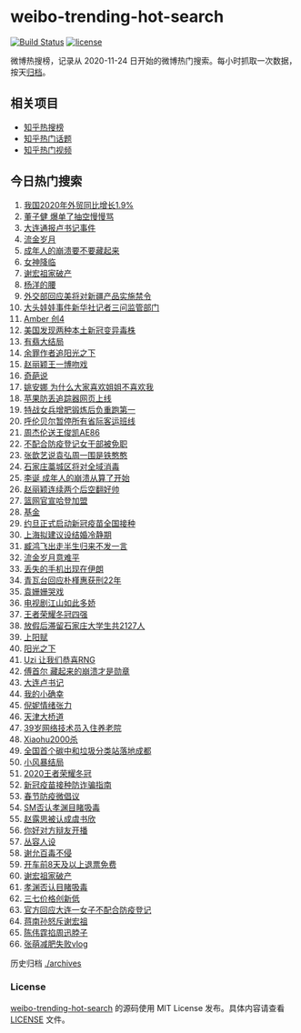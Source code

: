 # weibo-trending-hot-search

[![Build Status](https://github.com/justjavac/weibo-trending-hot-search/workflows/ci/badge.svg?branch=master)](https://github.com/justjavac/weibo-trending-hot-search/actions)
[![license](https://img.shields.io/github/license/justjavac/weibo-trending-hot-search)](https://github.com/justjavac/weibo-trending-hot-search/blob/master/LICENSE)

微博热搜榜，记录从 2020-11-24 日开始的微博热门搜索。每小时抓取一次数据，按天[归档](./archives)。

## 相关项目

- [知乎热搜榜](https://github.com/justjavac/zhihu-trending-top-search)
- [知乎热门话题](https://github.com/justjavac/zhihu-trending-hot-questions)
- [知乎热门视频](https://github.com/justjavac/zhihu-trending-hot-video)

## 今日热门搜索

<!-- BEGIN -->
<!-- 最后更新时间 Fri Jan 15 2021 04:37:50 GMT+0800 (CST) -->
1. [我国2020年外贸同比增长1.9%](https://s.weibo.com//weibo?q=%23%E6%88%91%E5%9B%BD2020%E5%B9%B4%E5%A4%96%E8%B4%B8%E5%90%8C%E6%AF%94%E5%A2%9E%E9%95%BF1.9%25%23&Refer=new_time)
1. [董子健 爆单了抽空慢慢骂](https://s.weibo.com//weibo?q=%E8%91%A3%E5%AD%90%E5%81%A5%20%E7%88%86%E5%8D%95%E4%BA%86%E6%8A%BD%E7%A9%BA%E6%85%A2%E6%85%A2%E9%AA%82&Refer=top)
1. [大连通报卢书记事件](https://s.weibo.com//weibo?q=%23%E5%A4%A7%E8%BF%9E%E9%80%9A%E6%8A%A5%E5%8D%A2%E4%B9%A6%E8%AE%B0%E4%BA%8B%E4%BB%B6%23&Refer=top)
1. [流金岁月](https://s.weibo.com//weibo?q=%E6%B5%81%E9%87%91%E5%B2%81%E6%9C%88&Refer=top)
1. [成年人的崩溃要不要藏起来](https://s.weibo.com//weibo?q=%23%E6%88%90%E5%B9%B4%E4%BA%BA%E7%9A%84%E5%B4%A9%E6%BA%83%E8%A6%81%E4%B8%8D%E8%A6%81%E8%97%8F%E8%B5%B7%E6%9D%A5%23&Refer=top)
1. [女神降临](https://s.weibo.com//weibo?q=%E5%A5%B3%E7%A5%9E%E9%99%8D%E4%B8%B4&Refer=top)
1. [谢宏祖家破产](https://s.weibo.com//weibo?q=%E8%B0%A2%E5%AE%8F%E7%A5%96%E5%AE%B6%E7%A0%B4%E4%BA%A7&Refer=top)
1. [杨洋的腰](https://s.weibo.com//weibo?q=%23%E6%9D%A8%E6%B4%8B%E7%9A%84%E8%85%B0%23&Refer=top)
1. [外交部回应美将对新疆产品实施禁令](https://s.weibo.com//weibo?q=%E5%A4%96%E4%BA%A4%E9%83%A8%E5%9B%9E%E5%BA%94%E7%BE%8E%E5%B0%86%E5%AF%B9%E6%96%B0%E7%96%86%E4%BA%A7%E5%93%81%E5%AE%9E%E6%96%BD%E7%A6%81%E4%BB%A4&Refer=top)
1. [大头娃娃事件新华社记者三问监管部门](https://s.weibo.com//weibo?q=%23%E5%A4%A7%E5%A4%B4%E5%A8%83%E5%A8%83%E4%BA%8B%E4%BB%B6%E6%96%B0%E5%8D%8E%E7%A4%BE%E8%AE%B0%E8%80%85%E4%B8%89%E9%97%AE%E7%9B%91%E7%AE%A1%E9%83%A8%E9%97%A8%23&Refer=top)
1. [Amber 创4](https://s.weibo.com//weibo?q=Amber%20%E5%88%9B4&Refer=top)
1. [美国发现两种本土新冠变异毒株](https://s.weibo.com//weibo?q=%E7%BE%8E%E5%9B%BD%E5%8F%91%E7%8E%B0%E4%B8%A4%E7%A7%8D%E6%9C%AC%E5%9C%9F%E6%96%B0%E5%86%A0%E5%8F%98%E5%BC%82%E6%AF%92%E6%A0%AA&Refer=top)
1. [有翡大结局](https://s.weibo.com//weibo?q=%23%E6%9C%89%E7%BF%A1%E5%A4%A7%E7%BB%93%E5%B1%80%23&Refer=top)
1. [余罪作者追阳光之下](https://s.weibo.com//weibo?q=%23%E4%BD%99%E7%BD%AA%E4%BD%9C%E8%80%85%E8%BF%BD%E9%98%B3%E5%85%89%E4%B9%8B%E4%B8%8B%23&Refer=top)
1. [赵丽颖王一博吻戏](https://s.weibo.com//weibo?q=%23%E8%B5%B5%E4%B8%BD%E9%A2%96%E7%8E%8B%E4%B8%80%E5%8D%9A%E5%90%BB%E6%88%8F%23&Refer=top)
1. [奇葩说](https://s.weibo.com//weibo?q=%E5%A5%87%E8%91%A9%E8%AF%B4&Refer=top)
1. [姚安娜 为什么大家喜欢姐姐不喜欢我](https://s.weibo.com//weibo?q=%E5%A7%9A%E5%AE%89%E5%A8%9C%20%E4%B8%BA%E4%BB%80%E4%B9%88%E5%A4%A7%E5%AE%B6%E5%96%9C%E6%AC%A2%E5%A7%90%E5%A7%90%E4%B8%8D%E5%96%9C%E6%AC%A2%E6%88%91&Refer=top)
1. [苹果防丢追踪器网页上线](https://s.weibo.com//weibo?q=%E8%8B%B9%E6%9E%9C%E9%98%B2%E4%B8%A2%E8%BF%BD%E8%B8%AA%E5%99%A8%E7%BD%91%E9%A1%B5%E4%B8%8A%E7%BA%BF&Refer=top)
1. [特战女兵增肥锻炼后负重跑第一](https://s.weibo.com//weibo?q=%E7%89%B9%E6%88%98%E5%A5%B3%E5%85%B5%E5%A2%9E%E8%82%A5%E9%94%BB%E7%82%BC%E5%90%8E%E8%B4%9F%E9%87%8D%E8%B7%91%E7%AC%AC%E4%B8%80&Refer=top)
1. [呼伦贝尔暂停所有省际客运班线](https://s.weibo.com//weibo?q=%23%E5%91%BC%E4%BC%A6%E8%B4%9D%E5%B0%94%E6%9A%82%E5%81%9C%E6%89%80%E6%9C%89%E7%9C%81%E9%99%85%E5%AE%A2%E8%BF%90%E7%8F%AD%E7%BA%BF%23&Refer=top)
1. [周杰伦送王俊凯AE86](https://s.weibo.com//weibo?q=%23%E5%91%A8%E6%9D%B0%E4%BC%A6%E9%80%81%E7%8E%8B%E4%BF%8A%E5%87%AFAE86%23&Refer=top)
1. [不配合防疫登记女干部被免职](https://s.weibo.com//weibo?q=%23%E4%B8%8D%E9%85%8D%E5%90%88%E9%98%B2%E7%96%AB%E7%99%BB%E8%AE%B0%E5%A5%B3%E5%B9%B2%E9%83%A8%E8%A2%AB%E5%85%8D%E8%81%8C%23&Refer=top)
1. [张歆艺说袁弘周一围是铁憨憨](https://s.weibo.com//weibo?q=%23%E5%BC%A0%E6%AD%86%E8%89%BA%E8%AF%B4%E8%A2%81%E5%BC%98%E5%91%A8%E4%B8%80%E5%9B%B4%E6%98%AF%E9%93%81%E6%86%A8%E6%86%A8%23&Refer=top)
1. [石家庄藁城区将对全域消毒](https://s.weibo.com//weibo?q=%23%E7%9F%B3%E5%AE%B6%E5%BA%84%E8%97%81%E5%9F%8E%E5%8C%BA%E5%B0%86%E5%AF%B9%E5%85%A8%E5%9F%9F%E6%B6%88%E6%AF%92%23&Refer=top)
1. [李诞 成年人的崩溃从算了开始](https://s.weibo.com//weibo?q=%E6%9D%8E%E8%AF%9E%20%E6%88%90%E5%B9%B4%E4%BA%BA%E7%9A%84%E5%B4%A9%E6%BA%83%E4%BB%8E%E7%AE%97%E4%BA%86%E5%BC%80%E5%A7%8B&Refer=top)
1. [赵丽颖连续两个后空翻好帅](https://s.weibo.com//weibo?q=%23%E8%B5%B5%E4%B8%BD%E9%A2%96%E8%BF%9E%E7%BB%AD%E4%B8%A4%E4%B8%AA%E5%90%8E%E7%A9%BA%E7%BF%BB%E5%A5%BD%E5%B8%85%23&Refer=top)
1. [篮网官宣哈登加盟](https://s.weibo.com//weibo?q=%23%E7%AF%AE%E7%BD%91%E5%AE%98%E5%AE%A3%E5%93%88%E7%99%BB%E5%8A%A0%E7%9B%9F%23&Refer=top)
1. [基金](https://s.weibo.com//weibo?q=%E5%9F%BA%E9%87%91&Refer=top)
1. [约旦正式启动新冠疫苗全国接种](https://s.weibo.com//weibo?q=%23%E7%BA%A6%E6%97%A6%E6%AD%A3%E5%BC%8F%E5%90%AF%E5%8A%A8%E6%96%B0%E5%86%A0%E7%96%AB%E8%8B%97%E5%85%A8%E5%9B%BD%E6%8E%A5%E7%A7%8D%23&Refer=top)
1. [上海拟建议设结婚冷静期](https://s.weibo.com//weibo?q=%23%E4%B8%8A%E6%B5%B7%E6%8B%9F%E5%BB%BA%E8%AE%AE%E8%AE%BE%E7%BB%93%E5%A9%9A%E5%86%B7%E9%9D%99%E6%9C%9F%23&Refer=top)
1. [臧鸿飞出走半生归来不发一言](https://s.weibo.com//weibo?q=%23%E8%87%A7%E9%B8%BF%E9%A3%9E%E5%87%BA%E8%B5%B0%E5%8D%8A%E7%94%9F%E5%BD%92%E6%9D%A5%E4%B8%8D%E5%8F%91%E4%B8%80%E8%A8%80%23&Refer=top)
1. [流金岁月意难平](https://s.weibo.com//weibo?q=%E6%B5%81%E9%87%91%E5%B2%81%E6%9C%88%E6%84%8F%E9%9A%BE%E5%B9%B3&Refer=top)
1. [丢失的手机出现在伊朗](https://s.weibo.com//weibo?q=%23%E4%B8%A2%E5%A4%B1%E7%9A%84%E6%89%8B%E6%9C%BA%E5%87%BA%E7%8E%B0%E5%9C%A8%E4%BC%8A%E6%9C%97%23&Refer=top)
1. [青瓦台回应朴槿惠获刑22年](https://s.weibo.com//weibo?q=%23%E9%9D%92%E7%93%A6%E5%8F%B0%E5%9B%9E%E5%BA%94%E6%9C%B4%E6%A7%BF%E6%83%A0%E8%8E%B7%E5%88%9122%E5%B9%B4%23&Refer=top)
1. [袁姗姗哭戏](https://s.weibo.com//weibo?q=%23%E8%A2%81%E5%A7%97%E5%A7%97%E5%93%AD%E6%88%8F%23&Refer=top)
1. [电视剧江山如此多娇](https://s.weibo.com//weibo?q=%23%E7%94%B5%E8%A7%86%E5%89%A7%E6%B1%9F%E5%B1%B1%E5%A6%82%E6%AD%A4%E5%A4%9A%E5%A8%87%23&Refer=top)
1. [王者荣耀冬冠四强](https://s.weibo.com//weibo?q=%E7%8E%8B%E8%80%85%E8%8D%A3%E8%80%80%E5%86%AC%E5%86%A0%E5%9B%9B%E5%BC%BA&Refer=top)
1. [放假后滞留石家庄大学生共2127人](https://s.weibo.com//weibo?q=%23%E6%94%BE%E5%81%87%E5%90%8E%E6%BB%9E%E7%95%99%E7%9F%B3%E5%AE%B6%E5%BA%84%E5%A4%A7%E5%AD%A6%E7%94%9F%E5%85%B12127%E4%BA%BA%23&Refer=top)
1. [上阳赋](https://s.weibo.com//weibo?q=%E4%B8%8A%E9%98%B3%E8%B5%8B&Refer=top)
1. [阳光之下](https://s.weibo.com//weibo?q=%E9%98%B3%E5%85%89%E4%B9%8B%E4%B8%8B&Refer=top)
1. [Uzi 让我们恭喜RNG](https://s.weibo.com//weibo?q=Uzi%20%E8%AE%A9%E6%88%91%E4%BB%AC%E6%81%AD%E5%96%9CRNG&Refer=top)
1. [傅首尔 藏起来的崩溃才是勋章](https://s.weibo.com//weibo?q=%E5%82%85%E9%A6%96%E5%B0%94%20%E8%97%8F%E8%B5%B7%E6%9D%A5%E7%9A%84%E5%B4%A9%E6%BA%83%E6%89%8D%E6%98%AF%E5%8B%8B%E7%AB%A0&Refer=top)
1. [大连卢书记](https://s.weibo.com//weibo?q=%E5%A4%A7%E8%BF%9E%E5%8D%A2%E4%B9%A6%E8%AE%B0&Refer=top)
1. [我的小确幸](https://s.weibo.com//weibo?q=%23%E6%88%91%E7%9A%84%E5%B0%8F%E7%A1%AE%E5%B9%B8%23&Refer=top)
1. [倪妮情绪张力](https://s.weibo.com//weibo?q=%23%E5%80%AA%E5%A6%AE%E6%83%85%E7%BB%AA%E5%BC%A0%E5%8A%9B%23&Refer=top)
1. [天津大桥道](https://s.weibo.com//weibo?q=%E5%A4%A9%E6%B4%A5%E5%A4%A7%E6%A1%A5%E9%81%93&Refer=top)
1. [39岁网络技术员入住养老院](https://s.weibo.com//weibo?q=%2339%E5%B2%81%E7%BD%91%E7%BB%9C%E6%8A%80%E6%9C%AF%E5%91%98%E5%85%A5%E4%BD%8F%E5%85%BB%E8%80%81%E9%99%A2%23&Refer=top)
1. [Xiaohu2000杀](https://s.weibo.com//weibo?q=%23Xiaohu2000%E6%9D%80%23&Refer=top)
1. [全国首个碳中和垃圾分类站落地成都](https://s.weibo.com//weibo?q=%E5%85%A8%E5%9B%BD%E9%A6%96%E4%B8%AA%E7%A2%B3%E4%B8%AD%E5%92%8C%E5%9E%83%E5%9C%BE%E5%88%86%E7%B1%BB%E7%AB%99%E8%90%BD%E5%9C%B0%E6%88%90%E9%83%BD&Refer=top)
1. [小风暴结局](https://s.weibo.com//weibo?q=%E5%B0%8F%E9%A3%8E%E6%9A%B4%E7%BB%93%E5%B1%80&Refer=top)
1. [2020王者荣耀冬冠](https://s.weibo.com//weibo?q=%232020%E7%8E%8B%E8%80%85%E8%8D%A3%E8%80%80%E5%86%AC%E5%86%A0%23&Refer=top)
1. [新冠疫苗接种防诈骗指南](https://s.weibo.com//weibo?q=%23%E6%96%B0%E5%86%A0%E7%96%AB%E8%8B%97%E6%8E%A5%E7%A7%8D%E9%98%B2%E8%AF%88%E9%AA%97%E6%8C%87%E5%8D%97%23&Refer=new_time)
1. [春节防疫微倡议](https://s.weibo.com//weibo?q=%23%E6%98%A5%E8%8A%82%E9%98%B2%E7%96%AB%E5%BE%AE%E5%80%A1%E8%AE%AE%23&Refer=new_time)
1. [SM否认孝渊目睹吸毒](https://s.weibo.com//weibo?q=SM%E5%90%A6%E8%AE%A4%E5%AD%9D%E6%B8%8A%E7%9B%AE%E7%9D%B9%E5%90%B8%E6%AF%92&Refer=top)
1. [赵露思被认成虞书欣](https://s.weibo.com//weibo?q=%23%E8%B5%B5%E9%9C%B2%E6%80%9D%E8%A2%AB%E8%AE%A4%E6%88%90%E8%99%9E%E4%B9%A6%E6%AC%A3%23&Refer=top)
1. [你好对方辩友开播](https://s.weibo.com//weibo?q=%23%E4%BD%A0%E5%A5%BD%E5%AF%B9%E6%96%B9%E8%BE%A9%E5%8F%8B%E5%BC%80%E6%92%AD%23&Refer=top)
1. [丛容人设](https://s.weibo.com//weibo?q=%23%E4%B8%9B%E5%AE%B9%E4%BA%BA%E8%AE%BE%23&Refer=top)
1. [谢允百毒不侵](https://s.weibo.com//weibo?q=%23%E8%B0%A2%E5%85%81%E7%99%BE%E6%AF%92%E4%B8%8D%E4%BE%B5%23&Refer=top)
1. [开车前8天及以上退票免费](https://s.weibo.com//weibo?q=%23%E5%BC%80%E8%BD%A6%E5%89%8D8%E5%A4%A9%E5%8F%8A%E4%BB%A5%E4%B8%8A%E9%80%80%E7%A5%A8%E5%85%8D%E8%B4%B9%23&Refer=new_time)
1. [谢宏祖家破产](https://s.weibo.com//weibo?q=%23%E8%B0%A2%E5%AE%8F%E7%A5%96%E5%AE%B6%E7%A0%B4%E4%BA%A7%23&Refer=top)
1. [孝渊否认目睹吸毒](https://s.weibo.com//weibo?q=%E5%AD%9D%E6%B8%8A%E5%90%A6%E8%AE%A4%E7%9B%AE%E7%9D%B9%E5%90%B8%E6%AF%92&Refer=top)
1. [三七价格创新低](https://s.weibo.com//weibo?q=%23%E4%B8%89%E4%B8%83%E4%BB%B7%E6%A0%BC%E5%88%9B%E6%96%B0%E4%BD%8E%23&Refer=top)
1. [官方回应大连一女子不配合防疫登记](https://s.weibo.com//weibo?q=%23%E5%AE%98%E6%96%B9%E5%9B%9E%E5%BA%94%E5%A4%A7%E8%BF%9E%E4%B8%80%E5%A5%B3%E5%AD%90%E4%B8%8D%E9%85%8D%E5%90%88%E9%98%B2%E7%96%AB%E7%99%BB%E8%AE%B0%23&Refer=top)
1. [蒋南孙怒斥谢宏祖](https://s.weibo.com//weibo?q=%23%E8%92%8B%E5%8D%97%E5%AD%99%E6%80%92%E6%96%A5%E8%B0%A2%E5%AE%8F%E7%A5%96%23&Refer=top)
1. [陈伟霆掐周迅脖子](https://s.weibo.com//weibo?q=%23%E9%99%88%E4%BC%9F%E9%9C%86%E6%8E%90%E5%91%A8%E8%BF%85%E8%84%96%E5%AD%90%23&Refer=top)
1. [张萌减肥失败vlog](https://s.weibo.com//weibo?q=%23%E5%BC%A0%E8%90%8C%E5%87%8F%E8%82%A5%E5%A4%B1%E8%B4%A5vlog%23&Refer=top)
<!-- END -->

历史归档 [./archives](./archives)

### License

[weibo-trending-hot-search](https://github.com/justjavac/weibo-trending-hot-search) 的源码使用 MIT License 发布。具体内容请查看 [LICENSE](./LICENSE) 文件。
